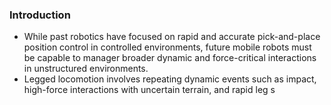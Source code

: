 ### Introduction
- While past robotics have focused on rapid and accurate pick-and-place position control in controlled environments, future mobile robots must be capable to manager broader dynamic and force-critical interactions in unstructured environments. 
- Legged locomotion involves repeating dynamic events such as impact, high-force interactions with uncertain terrain, and rapid leg s